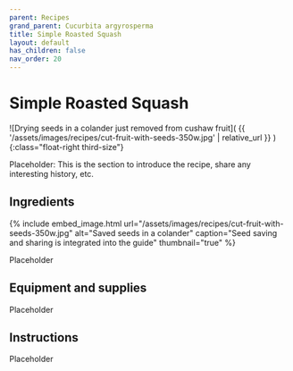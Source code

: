 ```yaml
---
parent: Recipes
grand_parent: Cucurbita argyrosperma
title: Simple Roasted Squash
layout: default
has_children: false
nav_order: 20
---
```


# Simple Roasted Squash

![Drying seeds in a colander just removed from cushaw fruit]( {{ '/assets/images/recipes/cut-fruit-with-seeds-350w.jpg' | relative_url }} )
{:class="float-right third-size"}

Placeholder: This is the section to introduce the recipe, share any interesting history, etc.

## Ingredients

{% include embed_image.html url="/assets/images/recipes/cut-fruit-with-seeds-350w.jpg" alt="Saved seeds in a colander" caption="Seed saving and sharing is integrated into the guide" thumbnail="true" %}

Placeholder

## Equipment and supplies

Placeholder

## Instructions

Placeholder